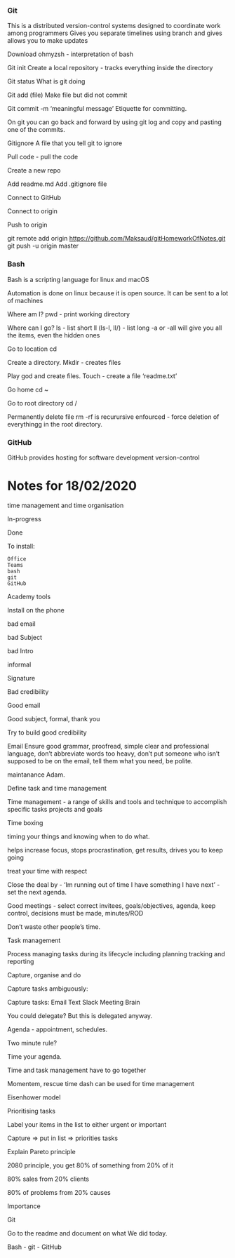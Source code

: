 ### Git

This is a distributed version-control systems designed to coordinate work among programmers
Gives you separate timelines using branch and gives allows you to make updates

Download ohmyzsh - interpretation of bash

Git init
Create a local repository - tracks everything inside the directory

Git status
What is git doing

Git add (file)
Make file but did not commit

Git commit -m ‘meaningful message’
Etiquette for committing.

On git you can go back and forward by using git log and copy and pasting one of the commits.

Gitignore
A file that you tell git to ignore

Pull code - pull the code

Create a new repo

Add readme.md
Add .gitignore file

Connect to GitHub

Connect to origin

Push to origin

git remote add origin https://github.com/Maksaud/gitHomeworkOfNotes.git
git push -u origin master

### Bash
Bash is a scripting language for linux and macOS

Automation is done on linux because it is open source. It can be sent to a lot of machines

Where am I? pwd - print working directory

Where can I go? ls - list short ll (ls-l, ll/) - list long -a or -all will give you all the items, even the hidden ones

Go to location cd

Create a directory. Mkdir - creates files

Play god and create files. Touch - create a file ‘readme.txt’

Go home cd ~

Go to root directory cd /

Permanently delete file rm -rf is recurursive enfourced - force deletion of everythingg in the root directory.
### GitHub

GitHub provides hosting for software development version-control
# Notes for 18/02/2020




time management and time organisation


In-progress

Done

To install:

	Office
	Teams
	bash
	git
	GitHub


Academy tools

Install on the phone


bad email

bad Subject

bad Intro

informal

Signature

Bad credibility

Good email

Good subject, formal, thank you

Try to build good credibility

Email
Ensure good grammar, proofread, simple clear and professional language, don’t abbreviate words too heavy, don’t put someone who isn’t supposed to be on the email, tell them what you need, be polite.


maintanance Adam.

Define task and time management

Time management - a range of skills and tools and technique to accomplish specific tasks projects and goals



Time boxing

timing your things and knowing when to do what.

helps increase focus, stops procrastination, get results, drives you to keep going

treat your time with respect

Close the deal by - ‘Im running out of time I have something I have next’ - set the next agenda.

Good meetings - select correct invitees, goals/objectives, agenda, keep control, decisions must be made, minutes/ROD

Don’t waste other people’s time.


Task management

Process managing tasks during its lifecycle including planning tracking and reporting

Capture, organise and do

Capture tasks ambiguously:

Capture tasks:
Email
Text
Slack
Meeting
Brain

You could delegate? But this is delegated anyway.

Agenda - appointment, schedules.

Two minute rule?

Time your agenda.

Time and task management have to go together

Momentem, rescue time dash can be used for time management



Eisenhower model


Prioritising tasks

Label your items in the list to either urgent or important

Capture => put in list => priorities tasks

Explain Pareto principle

2080 principle, you get 80% of something from 20% of it

80% sales from 20% clients

80% of problems from 20% causes

Importance





Git



Go to the readme and document on what We did today.

Bash - git - GitHub
